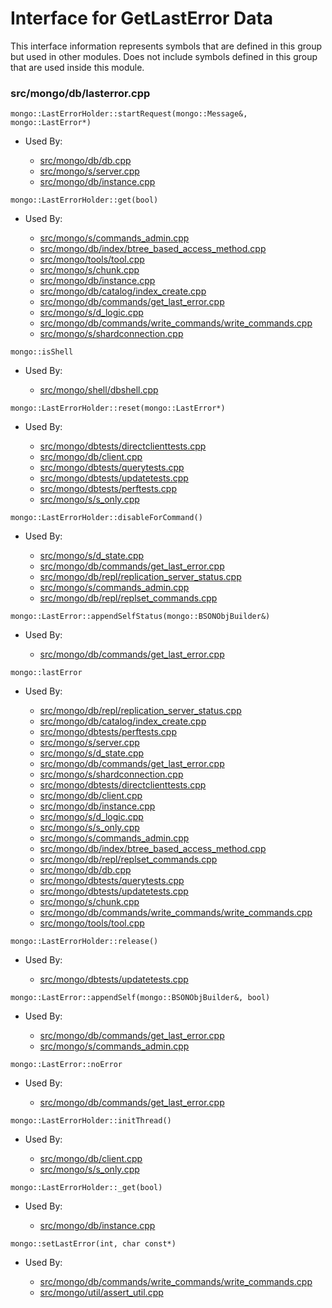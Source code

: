 
# Interface for GetLastError Data
This interface information represents symbols that are defined in this group but used in other modules.  Does not include symbols defined in this group that are used inside this module.

### src/mongo/db/lasterror.cpp

<div></div>

    mongo::LastErrorHolder::startRequest(mongo::Message&, mongo::LastError*)

- Used By:

    - [src/mongo/db/db.cpp](../../../../process\_management/mongos\_and\_mongod\_mains)
    - [src/mongo/s/server.cpp](../../../../process\_management/mongos\_and\_mongod\_mains)
    - [src/mongo/db/instance.cpp](../../../../storage/storage\_layer\_structure)

<div></div>

    mongo::LastErrorHolder::get(bool)

- Used By:

    - [src/mongo/s/commands\_admin.cpp](../../../../sharding/sharding\_uncategorized)
    - [src/mongo/db/index/btree\_based\_access\_method.cpp](../../../../queries/indexing)
    - [src/mongo/tools/tool.cpp](../../../../tools/tools)
    - [src/mongo/s/chunk.cpp](../../../../sharding/sharding\_uncategorized)
    - [src/mongo/db/instance.cpp](../../../../storage/storage\_layer\_structure)
    - [src/mongo/db/catalog/index\_create.cpp](../../../../storage/storage\_layer\_structure)
    - [src/mongo/db/commands/get\_last\_error.cpp](../../../../queries/database\_commands)
    - [src/mongo/s/d\_logic.cpp](../../../../sharding/writeback\_listener)
    - [src/mongo/db/commands/write\_commands/write\_commands.cpp](../../../../network/write\_commands)
    - [src/mongo/s/shardconnection.cpp](../../../../sharding/sharding\_uncategorized)

<div></div>

    mongo::isShell

- Used By:

    - [src/mongo/shell/dbshell.cpp](../../../../mongo\_shell/mongo\_shell)

<div></div>

    mongo::LastErrorHolder::reset(mongo::LastError*)

- Used By:

    - [src/mongo/dbtests/directclienttests.cpp](../../../../tests/unit\_tests)
    - [src/mongo/db/client.cpp](../../../../queries/client\_and\_operation\_tracking)
    - [src/mongo/dbtests/querytests.cpp](../../../../tests/unit\_tests)
    - [src/mongo/dbtests/updatetests.cpp](../../../../tests/unit\_tests)
    - [src/mongo/dbtests/perftests.cpp](../../../../tests/unit\_tests)
    - [src/mongo/s/s\_only.cpp](../../../../queries/client\_and\_operation\_tracking)

<div></div>

    mongo::LastErrorHolder::disableForCommand()

- Used By:

    - [src/mongo/s/d\_state.cpp](../../../../sharding/mongod\_sharding\_metadata)
    - [src/mongo/db/commands/get\_last\_error.cpp](../../../../queries/database\_commands)
    - [src/mongo/db/repl/replication\_server\_status.cpp](../../../../replication/replication)
    - [src/mongo/s/commands\_admin.cpp](../../../../sharding/sharding\_uncategorized)
    - [src/mongo/db/repl/replset\_commands.cpp](../../../../replication/replication)

<div></div>

    mongo::LastError::appendSelfStatus(mongo::BSONObjBuilder&)

- Used By:

    - [src/mongo/db/commands/get\_last\_error.cpp](../../../../queries/database\_commands)

<div></div>

    mongo::lastError

- Used By:

    - [src/mongo/db/repl/replication\_server\_status.cpp](../../../../replication/replication)
    - [src/mongo/db/catalog/index\_create.cpp](../../../../storage/storage\_layer\_structure)
    - [src/mongo/dbtests/perftests.cpp](../../../../tests/unit\_tests)
    - [src/mongo/s/server.cpp](../../../../process\_management/mongos\_and\_mongod\_mains)
    - [src/mongo/s/d\_state.cpp](../../../../sharding/mongod\_sharding\_metadata)
    - [src/mongo/db/commands/get\_last\_error.cpp](../../../../queries/database\_commands)
    - [src/mongo/s/shardconnection.cpp](../../../../sharding/sharding\_uncategorized)
    - [src/mongo/dbtests/directclienttests.cpp](../../../../tests/unit\_tests)
    - [src/mongo/db/client.cpp](../../../../queries/client\_and\_operation\_tracking)
    - [src/mongo/db/instance.cpp](../../../../storage/storage\_layer\_structure)
    - [src/mongo/s/d\_logic.cpp](../../../../sharding/writeback\_listener)
    - [src/mongo/s/s\_only.cpp](../../../../queries/client\_and\_operation\_tracking)
    - [src/mongo/s/commands\_admin.cpp](../../../../sharding/sharding\_uncategorized)
    - [src/mongo/db/index/btree\_based\_access\_method.cpp](../../../../queries/indexing)
    - [src/mongo/db/repl/replset\_commands.cpp](../../../../replication/replication)
    - [src/mongo/db/db.cpp](../../../../process\_management/mongos\_and\_mongod\_mains)
    - [src/mongo/dbtests/querytests.cpp](../../../../tests/unit\_tests)
    - [src/mongo/dbtests/updatetests.cpp](../../../../tests/unit\_tests)
    - [src/mongo/s/chunk.cpp](../../../../sharding/sharding\_uncategorized)
    - [src/mongo/db/commands/write\_commands/write\_commands.cpp](../../../../network/write\_commands)
    - [src/mongo/tools/tool.cpp](../../../../tools/tools)

<div></div>

    mongo::LastErrorHolder::release()

- Used By:

    - [src/mongo/dbtests/updatetests.cpp](../../../../tests/unit\_tests)

<div></div>

    mongo::LastError::appendSelf(mongo::BSONObjBuilder&, bool)

- Used By:

    - [src/mongo/db/commands/get\_last\_error.cpp](../../../../queries/database\_commands)
    - [src/mongo/s/commands\_admin.cpp](../../../../sharding/sharding\_uncategorized)

<div></div>

    mongo::LastError::noError

- Used By:

    - [src/mongo/db/commands/get\_last\_error.cpp](../../../../queries/database\_commands)

<div></div>

    mongo::LastErrorHolder::initThread()

- Used By:

    - [src/mongo/db/client.cpp](../../../../queries/client\_and\_operation\_tracking)
    - [src/mongo/s/s\_only.cpp](../../../../queries/client\_and\_operation\_tracking)

<div></div>

    mongo::LastErrorHolder::_get(bool)

- Used By:

    - [src/mongo/db/instance.cpp](../../../../storage/storage\_layer\_structure)

<div></div>

    mongo::setLastError(int, char const*)

- Used By:

    - [src/mongo/db/commands/write\_commands/write\_commands.cpp](../../../../network/write\_commands)
    - [src/mongo/util/assert\_util.cpp](../../../../utilities/utilities)
